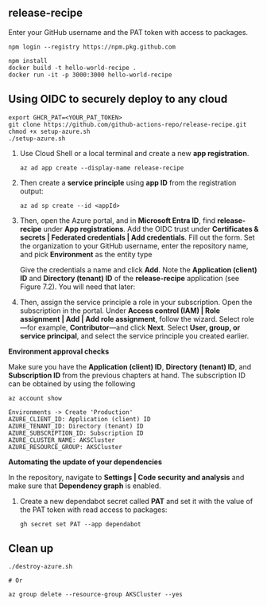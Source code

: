 ## release-recipe

Enter your GitHub username and the PAT token with access to packages.

```
npm login --registry https://npm.pkg.github.com

npm install
docker build -t hello-world-recipe .
docker run -it -p 3000:3000 hello-world-recipe
```

## Using OIDC to securely deploy to any cloud

```
export GHCR_PAT=<YOUR_PAT_TOKEN>
git clone https://github.com/github-actions-repo/release-recipe.git
chmod +x setup-azure.sh
./setup-azure.sh
```

1. Use Cloud Shell or a local terminal and create a new **app registration**.
   
   ```
   az ad app create --display-name release-recipe
   ```

2. Then create a **service principle** using **app ID** from the registration output:
   
   ```
   az ad sp create --id <appId>
   ```

3. Then, open the Azure portal, and in **Microsoft Entra ID**, find **release-recipe** under **App registrations**. Add the OIDC trust under **Certificates & secrets | Federated credentials | Add credentials**. Fill out the form. Set the organization to your GitHub username, enter the repository name, and pick **Environment** as the entity type
   
   Give the credentials a name and click **Add**. Note the **Application (client) ID** and **Directory (tenant) ID** of the **release-recipe** application (see Figure 7.2). You will need that later:

4. Then, assign the service principle a role in your subscription. Open the subscription in the portal. Under **Access control (IAM) | Role assignment | Add | Add role assignment**, follow the wizard. Select role—for example, **Contributor**—and click **Next**. Select **User, group, or service principal**, and select the service principle you created earlier.


**Environment approval checks**

Make sure you have the **Application (client) ID**, **Directory (tenant) ID**, and **Subscription ID** from the previous chapters at hand. The subscription ID can be obtained by using the following

```
az account show

Environments -> Create 'Production'
AZURE_CLIENT_ID: Application (client) ID
AZURE_TENANT_ID: Directory (tenant) ID
AZURE_SUBSCRIPTION_ID: Subscription ID
AZURE_CLUSTER_NAME: AKSCluster
AZURE_RESOURCE_GROUP: AKSCluster
```


**Automating the update of your dependencies**

In the repository, navigate to **Settings | Code security and analysis** and make sure that **Dependency graph** is enabled.

1. Create a new dependabot secret called **PAT** and set it with the value of the PAT token with read access to packages:
   
   ```
   gh secret set PAT --app dependabot
   ```

## Clean up

```
./destroy-azure.sh

# Or

az group delete --resource-group AKSCluster --yes
```